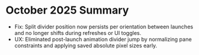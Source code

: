 # October 2025 Summary

- Fix: Split divider position now persists per orientation between launches and no longer shifts during refreshes or UI toggles.
- UX: Eliminated post-launch animation divider jump by normalizing pane constraints and applying saved absolute pixel sizes early.
